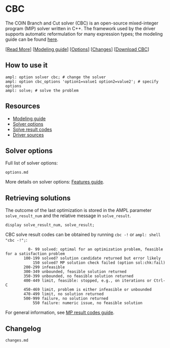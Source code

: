# CBC

The COIN Branch and Cut solver (CBC) is an open-source mixed-integer program (MIP) solver written in C++.
The framework used by the driver supports automatic reformulation for many expression types; the modeling guide can be
found [here](https://mp.ampl.com/model-guide.html).

[[Read More](https://ampl.com/products/solvers/open-source-solvers/)]
[[Modeling guide](https://mp.ampl.com/model-guide.html)]
[[Options](#solver-options)]
[[Changes](changes.md)]
[[Download CBC](https://portal.ampl.com/user/ampl/download/cbc)]

## How to use it

```ampl
ampl: option solver cbc; # change the solver
ampl: option cbc_options 'option1=value1 option2=value2'; # specify options
ampl: solve; # solve the problem
```

## Resources

* [Modeling guide](https://mp.ampl.com/model-guide.html)
* [Solver options](#solver-options)
* [Solve result codes](#retrieving-solutions)
* [Driver sources](https://github.com/ampl/mp/tree/develop/solvers/cbcmp)

## Solver options

Full list of solver options:
```{toctree}
options.md
```

More details on solver options: [Features guide](https://mp.ampl.com/features-guide.html).


## Retrieving solutions

The outcome of the last optimization is stored in the AMPL parameter `solve_result_num` and the relative message in
`solve_result`.

```ampl
display solve_result_num, solve_result;
```

CBC solve result codes can be obtained by running `cbc -!` or `ampl: shell "cbc -!";`:
```
          0- 99 solved: optimal for an optimization problem, feasible for a satisfaction problem
        100-199 solved? solution candidate returned but error likely
            150 solved? MP solution check failed (option sol:chk:fail)
        200-299 infeasible
        300-349 unbounded, feasible solution returned
        350-399 unbounded, no feasible solution returned
        400-449 limit, feasible: stopped, e.g., on iterations or Ctrl-C
        450-469 limit, problem is either infeasible or unbounded
        470-499 limit, no solution returned
        500-999 failure, no solution returned
            550 failure: numeric issue, no feasible solution
```

For general information, see [MP result codes guide](https://mp.ampl.com/features-guide.html#solve-result-codes).

## Changelog

```{toctree}
changes.md
```
